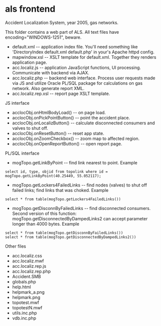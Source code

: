 als frontend
============

Accident Localization System, year 2005, gas networks.

This folder contains a web part of ALS.
All text files have encoding="WINDOWS-1251", beware.

* default.xml -- application index file. You'll need something like 'DirectoryIndex default.xml default.php' in your's Apache httpd config.
* mapwindow.xsl -- XSLT template for default.xml. Together they renders application page.
* acc.localiz.js -- application JavaScript functions, UI processing. Communicate with backend via AJAX.
* acc.localiz.php -- backend web interface. Process user requests made via JS and utilize Oracle PL/SQL package for calculations on gas network. Also generate report XML.
* acc.localiz.rep.xsl -- report page XSLT template.

JS interface

* acclocObj.onHtmlBodyLoad() -- on page load.
* acclocObj.onPickPointButton() -- point the accident place.
* acclocObj.onLocalizButton() -- calculate disconnected consumers and valves to shut off.
* acclocObj.onResetButton() -- reset app state.
* acclocObj.onZoomCheckbox() -- zoom map to affected region.
* acclocObj.onOpenReportButton() -- open report page.

PL/SQL interface

* mogTopo.getLinkByPoint -- find link nearest to point. Example

`select id, type, objid from topolink where id = mogTopo.getLinkByPoint(40.25449, 55.052117);`

* mogTopo.getLockers4FailedLinks -- find nodes (valves) to shut off failed links; find links that was choked. Example

`select * from table(mogTopo.getLockers4FailedLinks())`

* mogTopo.getDisconnByFailedLinks -- find disconnected consumers.
Second version of this function: mogTopo.getDisconnectedByDampedLinks2 can accept parameter longer than 4000 bytes. Example

```
select * from table(mogTopo.getDisconnByFailedLinks())
select * from table(mogTopo.getDisconnectedByDampedLinks2())
```

Other files

* acc.localiz.css
* acc.localiz.mwf
* acc.localiz.rep.js
* acc.localiz.rep.php
* Accident.SMB
* globals.php
* help.html
* helpmark_a.png
* helpmark.png
* topotest.mwf
* topotestN.mwf
* utils.inc.php
* vdb.inc.php
